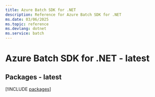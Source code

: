 ```yaml
---
title: Azure Batch SDK for .NET
description: Reference for Azure Batch SDK for .NET
ms.date: 03/06/2025
ms.topic: reference
ms.devlang: dotnet
ms.service: batch
---
```

# Azure Batch SDK for .NET - latest
## Packages - latest
[!INCLUDE [packages](batch-index.md)]